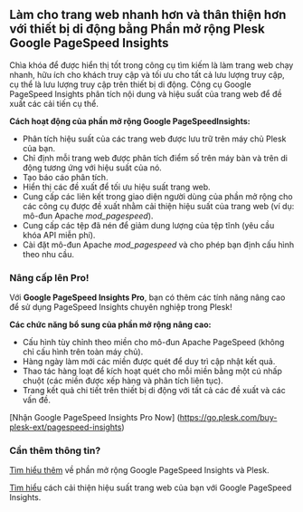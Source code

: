 ## Làm cho trang web nhanh hơn và thân thiện hơn với thiết bị di động bằng Phần mở rộng Plesk Google PageSpeed Insights

Chìa khóa để được hiển thị tốt trong công cụ tìm kiếm là làm trang web chạy nhanh, hữu ích cho khách truy cập và tối ưu cho tất cả lưu lượng truy cập, cụ thể là lưu lượng truy cập trên thiết bị di động. Công cụ Google PageSpeed ​​Insights phân tích nội dung và hiệu suất của trang web để đề xuất các cải tiến cụ thể.

**Cách hoạt động của phần mở rộng Google PageSpeed ​​Insights:**

- Phân tích hiệu suất của các trang web được lưu trữ trên máy chủ Plesk của bạn.
- Chỉ định mỗi trang web được phân tích điểm số trên máy bàn và trên di động tương ứng với hiệu suất của nó.
- Tạo báo cáo phân tích.
- Hiển thị các đề xuất để tối ưu hiệu suất trang web.
- Cung cấp các liên kết trong giao diện người dùng của phần mở rộng cho các công cụ được đề xuất nhằm cải thiện hiệu suất của trang web (ví dụ: mô-đun Apache *mod_pagespeed*).
- Cung cấp các tệp đã nén để giảm dung lượng của tệp tĩnh (yêu cầu khóa API miễn phí).
- Cài đặt mô-đun Apache *mod_pagespeed* và cho phép bạn định cấu hình theo nhu cầu.

### Nâng cấp lên Pro!

Với **Google PageSpeed ​​Insights Pro**, bạn có thêm các tính năng nâng cao để sử dụng PageSpeed ​​Insights chuyên nghiệp trong Plesk!

**Các chức năng bổ sung của phần mở rộng nâng cao:**

- Cấu hình tùy chỉnh theo miền cho mô-đun Apache PageSpeed ​​(không chỉ cấu hình trên toàn máy chủ).
- Hàng ngày làm mới các miền được quét để duy trì cập nhật kết quả.
- Thao tác hàng loạt để kích hoạt quét cho mỗi miền bằng một cú nhấp chuột (các miền được xếp hàng và phân tích liên tục).
- Trang kết quả chi tiết trên thiết bị di động với tất cả các đề xuất và các vấn đề.

[Nhận Google PageSpeed ​​Insights Pro Now] (https://go.plesk.com/buy-plesk-ext/pagespeed-insights)

### Cần thêm thông tin?

[Tìm hiểu thêm](https://www.plesk.com/blog/introducing-google-pagespeed-insights-plesk-extension/) về phần mở rộng Google PageSpeed Insights và Plesk.

[Tìm hiểu](https://www.plesk.com/product-technology/google-pagespeed-insights-optimize-your-site) cách cải thiện hiệu suất trang web của bạn với Google PageSpeed ​​Insights.